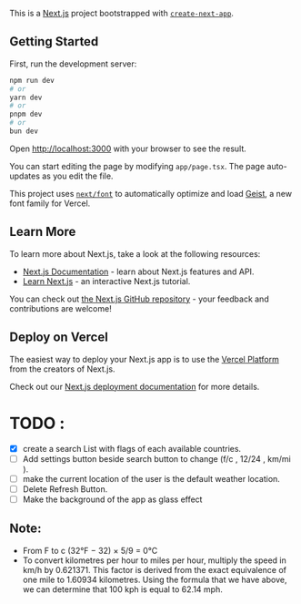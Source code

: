 This is a [Next.js](https://nextjs.org) project bootstrapped with [`create-next-app`](https://nextjs.org/docs/app/api-reference/cli/create-next-app).

## Getting Started

First, run the development server:

```bash
npm run dev
# or
yarn dev
# or
pnpm dev
# or
bun dev
```

Open [http://localhost:3000](http://localhost:3000) with your browser to see the result.

You can start editing the page by modifying `app/page.tsx`. The page auto-updates as you edit the file.

This project uses [`next/font`](https://nextjs.org/docs/app/building-your-application/optimizing/fonts) to automatically optimize and load [Geist](https://vercel.com/font), a new font family for Vercel.

## Learn More

To learn more about Next.js, take a look at the following resources:

- [Next.js Documentation](https://nextjs.org/docs) - learn about Next.js features and API.
- [Learn Next.js](https://nextjs.org/learn) - an interactive Next.js tutorial.

You can check out [the Next.js GitHub repository](https://github.com/vercel/next.js) - your feedback and contributions are welcome!

## Deploy on Vercel

The easiest way to deploy your Next.js app is to use the [Vercel Platform](https://vercel.com/new?utm_medium=default-template&filter=next.js&utm_source=create-next-app&utm_campaign=create-next-app-readme) from the creators of Next.js.

Check out our [Next.js deployment documentation](https://nextjs.org/docs/app/building-your-application/deploying) for more details.

# TODO :

- [x] create a search List with flags of each available countries.
- [ ] Add settings button beside search button to change (f/c , 12/24 , km/mi ).
- [ ] make the current location of the user is the default weather location.
- [ ] Delete Refresh Button.
- [ ] Make the background of the app as glass effect

## Note:

- From F to c (32°F − 32) × 5/9 = 0°C
- To convert kilometres per hour to miles per hour, multiply the speed in km/h by 0.621371. This factor is derived from the exact equivalence of one mile to 1.60934 kilometres. Using the formula that we have above, we can determine that 100 kph is equal to 62.14 mph.
